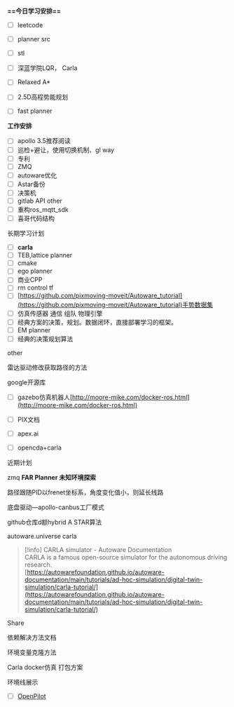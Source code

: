 **==今日学习安排==**

- [ ] leetcode
- [ ] planner src
- [ ] stl
- [ ] 深蓝学院LQR， Carla
- [ ] Relaxed A*
- [ ] 2.5D高程势能规划
- [ ] fast planner

  

**工作安排**

- [ ] apollo 3.5推荐阅读
- [ ] 巡检+避让，使用切换机制、gl way
- [ ] 专利
- [ ] ZMQ
- [ ] autoware优化
- [ ] Astar备份
- [ ] 决策机
- [ ] gitlab API other
- [ ] 重构ros_mqtt_sdk
- [ ] 喜哥代码结构

长期学习计划

- [ ] **carla**
- [ ] TEB,lattice planner
- [ ] cmake
- [ ] ego planner
- [ ] 商业CPP
- [ ] rm control tf
- [ ] [https://github.com/pixmoving-moveit/Autoware_tutorial](https://github.com/pixmoving-moveit/Autoware_tutorial)手势数据集
- [ ] 仿真传感器 通信 组队 物理引擎
- [ ] 经典方案的决策，规划。数据闭环，直接部署学习的框架。
- [ ] EM planner
- [ ] 经典的决策规划算法

other

雷达驱动修改获取路径的方法

google开源库

- [ ] gazebo仿真机器人[http://moore-mike.com/docker-ros.html](http://moore-mike.com/docker-ros.html)
- [ ] PIX文档
- [ ] apex.ai
- [ ] opencda+carla

  

近期计划

zmq **FAR Planner 未知环境探索**

路径跟随PID以frenet坐标系，角度变化值小，则延长线路

底盘驱动—apollo-canbus工厂模式

github仓库d额hybrid A STAR算法

autoware.universe carla

> [!info] CARLA simulator - Autoware Documentation  
> CARLA is a famous open-source simulator for the autonomous driving research.  
> [https://autowarefoundation.github.io/autoware-documentation/main/tutorials/ad-hoc-simulation/digital-twin-simulation/carla-tutorial/](https://autowarefoundation.github.io/autoware-documentation/main/tutorials/ad-hoc-simulation/digital-twin-simulation/carla-tutorial/)  

Share

依赖解决方法文档

环境变量克隆方法

Carla docker仿真 打包方案

环境线展示

- [ ] [OpenPilot](http://github.com/commaai/openpilot)